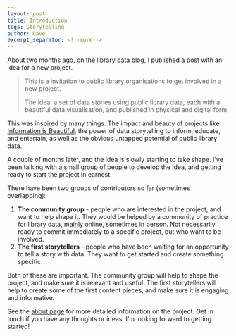 ```yaml
---
layout: post
title: Introduction
tags: Storytelling
author: Dave
excerpt_separator: <!--more-->
---
```


About two months ago, on [the library data blog](https://blog.librarydata.uk/), I published a post with an idea for a new project. <!--more-->

> This is a invitation to public library organisations to get involved in a new project.
>
> The idea: a set of data stories using public library data, each with a beautiful data visualisation, and published in physical and digital form.

This was inspired by many things. The impact and beauty of projects like [Information is Beautiful](https://informationisbeautiful.net/), the power of data storytelling to inform, educate, and entertain, as well as the obvious untapped potential of public library data.

A couple of months later, and the idea is slowly starting to take shape. I've been talking with a small group of people to develop the idea, and getting ready to start the project in earnest.

There have been two groups of contributors so far (sometimes overlapping):

1. **The community group** - people who are interested in the project, and want to help shape it. They would be helped by a community of practice for library data, mainly online, sometimes in person. Not necessarily ready to commit immediately to a specific project, but who want to be involved.
2. **The first storytellers** - people who have been waiting for an opportunity to tell a story with data. They want to get started and create something specific.

Both of these are important. The community group will help to shape the project, and make sure it is relevant and useful. The first storytellers will help to create some of the first content pieces, and make sure it is engaging and informative.

See the [about page](/about) for more detailed information on the project. Get in touch if you have any thoughts or ideas. I'm looking forward to getting started!
